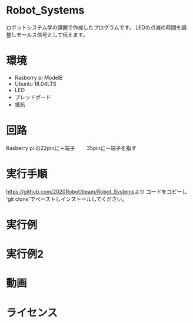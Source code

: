 # Robot_Systems
ロボットシステム学の課題で作成したプログラムです。
LEDの点滅の時間を調整しモールス信号として伝えます。
# 環境
- Rasberry pi ModelB
- Ubuntu 18.04LTS
- LED
- ブレッドボード
- 抵抗　
# 回路
Rasberry pi の22pinに＋端子　　
35pinに－端子を指す

# 実行手順
<https://github.com/2020Robot3team/Robot_Systems>より
コードをコピーし
'git clone'でぺーストしインストールしてください。




# 実行例




# 実行例2




# 動画　




# ライセンス
